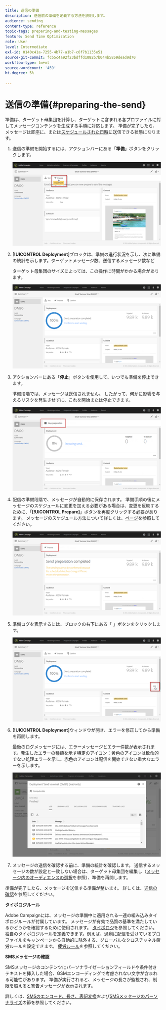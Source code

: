 ```yaml
---
title: 送信の準備
description: 送信前の準備を定義する方法を説明します。
audience: sending
content-type: reference
topic-tags: preparing-and-testing-messages
feature: Send Time Optimization
role: User
level: Intermediate
exl-id: 0140c41a-7255-4b77-a1b7-c6f7b1135e51
source-git-commit: fcb5c4a92f23bdffd1082b7b044b5859dead9d70
workflow-type: tm+mt
source-wordcount: '459'
ht-degree: 5%

---
```


# 送信の準備{#preparing-the-send}

準備は、ターゲット母集団を計算し、ターゲットに含まれる各プロファイルに対してメッセージコンテンツを生成する手順に対応します。 準備が完了したら、メッセージは即座に、または[スケジュールされた日時](../../sending/using/about-scheduling-messages.md)に送信できる状態になります。

1. 送信の準備を開始するには、アクションバーにある「**準備**」ボタンをクリックします。

   ![](assets/preparing_delivery_2.png)

1. **[!UICONTROL Deployment]**&#x200B;ブロックは、準備の進行状況を示し、次に準備の統計を示します。ターゲットメッセージ数、送信するメッセージ数など

   ターゲット母集団のサイズによっては、この操作に時間がかかる場合があります。

   ![](assets/preparing_delivery.png)

1. アクションバーにある「**停止**」ボタンを使用して、いつでも準備を停止できます。

   準備段階では、メッセージは送信されません。 したがって、何かに影響を与えるリスクを発生させずに、これを開始または停止できます。

   ![](assets/preparing_delivery_6.png)

1. 配信の準備段階で、メッセージが自動的に保存されます。 準備手順の後にメッセージのスケジュールに変更を加える必要がある場合は、変更を反映するために、「**[!UICONTROL Prepare]**」ボタンを再度クリックする必要があります。 メッセージのスケジュール方法について詳しくは、[ページ](../../sending/using/about-scheduling-messages.md)を参照してください。

   ![](assets/preparing_delivery_5.png)

1. 準備ログを表示するには、ブロックの右下にある「 」ボタンをクリックします。

   ![](assets/preparing_delivery_4.png)

1. **[!UICONTROL Deployment]**&#x200B;ウィンドウが開き、エラーを修正してから準備を再開します。

   最後のログメッセージには、エラーメッセージとエラー件数が表示されます。発生したエラーの種類を示す特定のアイコン：黄色のアイコンは致命的でない処理エラーを示し、赤色のアイコンは配信を開始できない重大なエラーを示します。

   ![](assets/preparing_delivery_3.png)

1. メッセージの送信を確認する前に、準備の統計を確認します。 送信するメッセージの数が設定と一致しない場合は、ターゲット母集団を編集し（[メッセージ内のオーディエンスの選択](../../audiences/using/selecting-an-audience-in-a-message.md)を参照）、準備を再開します。

準備が完了したら、メッセージを送信する準備が整います。 詳しくは、[送信の確認](../../sending/using/confirming-the-send.md)を参照してください。

**タイポロジルール**

Adobe Campaignには、メッセージの準備中に適用される一連の組み込みタイポロジルールが付属しています。 メッセージが有効で品質の基準を満たしているかどうかを確認するために使用されます。 [タイポロジ](../../sending/using/about-typology-rules.md)を参照してください。 独自のタイポロジルールを定義できます。例えば、過剰に配信を受けているプロファイルをキャンペーンから自動的に除外する、グローバルなクロスチャネル疲労ルールを設定できます。 [疲労ルール](../../sending/using/fatigue-rules.md)を参照してください。

**SMSメッセージの確認**

SMSメッセージのコンテンツにパーソナライゼーションフィールドや条件付きテキストを挿入した場合、GSMエンコーディングで考慮されない文字が含まれる可能性があります。 準備が実行されると、メッセージの長さが監視され、制限を超えると警告メッセージが表示されます。

詳しくは、[SMSのエンコード、長さ、表記変換](../../administration/using/configuring-sms-channel.md#sms-encoding--length-and-transliteration)および[SMSメッセージのパーソナライズ](../../channels/using/personalizing-sms-messages.md)の節を参照してください。
